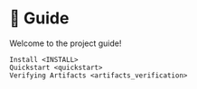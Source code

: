 <!--
SPDX-FileCopyrightText: © 2024 The "Toto" contributors <romain.brault@romainbrault.com>

SPDX-License-Identifier: MIT
-->

# 🧭 Guide

Welcome to the project guide!

```{toctree}
Install <INSTALL>
Quickstart <quickstart>
Verifying Artifacts <artifacts_verification>
```
